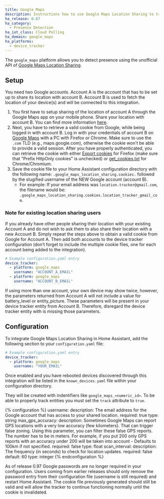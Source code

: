 ```yaml
---
title: Google Maps
description: Instructions how to use Google Maps Location Sharing to track devices in Home Assistant.
ha_release: 0.67
ha_category:
  - Presence Detection
ha_iot_class: Cloud Polling
ha_domain: google_maps
ha_platforms:
  - device_tracker
---
```


The `google_maps` platform allows you to detect presence using the unofficial API of [Google Maps Location Sharing](https://myaccount.google.com/locationsharing).

## Setup

You need two Google accounts. Account A is the account that has to be set up to share its location with account B. Account B is used to fetch the location of your device(s) and will be connected to this integration.

1. You first have to setup sharing of the location of account A through the Google Maps app on your mobile phone. Share your location with account B. You can find more information [here](https://support.google.com/accounts?p=location_sharing).
2. Next, you have to retrieve a valid cookie from Google, while being logged in with account B. Log in with your credentials of account B on [Google Maps](https://www.google.com/maps) with a PC with Firefox or Chrome. Make sure to use the `.com` TLD (e.g., maps.google.com), otherwise the cookie won't be able to provide a valid session. After you have properly authenticated, you can retrieve the cookie with either [Export cookies](https://addons.mozilla.org/en-US/firefox/addon/export-cookies-txt/?src=search) for Firefox (make sure that "Prefix HttpOnly cookies" is unchecked) or [get_cookies.txt](https://chrome.google.com/webstore/detail/get-cookiestxt/bgaddhkoddajcdgocldbbfleckgcbcid?hl=en) for Chrome/Chromium.
3. Save the cookie file to your Home Assistant configuration directory with the following name: `.google_maps_location_sharing.cookies.` followed by the slugified username of the NEW Google account (account B).
   - For example: If your email address was `location.tracker@gmail.com`, the filename would be: `.google_maps_location_sharing.cookies.location_tracker_gmail_com`.

### Note for existing location sharing users

If you already have other people sharing their location with your existing Account A and do not wish to ask them to also share their location with a new Account B. Simply repeat the steps above to obtain a valid cookie from Google for Account A. Then add both accounts to the device tracker configuration (don’t forget to include the multiple cookie files, one for each account being added to the integration).

```yaml
# Example configuration.yaml entry
device_tracker:
  - platform: google_maps
    username: "ACCOUNT_A_EMAIL"
  - platform: google_maps
    username: "ACCOUNT_B_EMAIL"
```

<div class='note'>
If using more than one account, your own device may show twice, however, the parameters returned from Account A will not include a value for battery_level or entity_picture. These parameters will be present in your device tracker entity from Account B. Therefore, disregard the device tracker entity with is missing those parameters.
</div>




## Configuration

To integrate Google Maps Location Sharing in Home Assistant, add the following section to your `configuration.yaml` file:

```yaml
# Example configuration.yaml entry
device_tracker:
  - platform: google_maps
    username: "YOUR_EMAIL"
```

Once enabled and you have rebooted devices discovered through this integration will be listed in the `known_devices.yaml` file within your configuration directory.

They will be created with indentifiers like `google_maps_<numeric_id>`. To be able to properly track entities you must set the `track` attribute to `true`.

{% configuration %}
username:
  description: The email address for the Google account that has access to your shared location.
  required: true
  type: string
max_gps_accuracy:
   description: Sometimes Google Maps can report GPS locations with a very low accuracy (few kilometers). That can trigger false zoning. Using this parameter, you can filter these false GPS reports. The number has to be in meters. For example, if you put 200 only GPS reports with an accuracy under 200 will be taken into account - Defaults to 100km if not specified.
   required: false
   type: float
scan_interval:
  description: The frequency (in seconds) to check for location updates.
  required: false
  default: 60
  type: integer
{% endconfiguration %}

<div class='note'>
As of release 0.97 Google passwords are no longer required in your configuration. Users coming from earlier releases should only remove the password entry from their configuration file (username is still required) and restart Home Assistant. The cookie file previously generated should still be valid and will allow the tracker to continue functioning normally until the cookie is invalidated.
</div>
